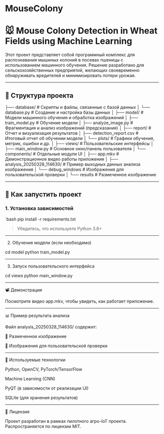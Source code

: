 # MouseColony
# 🐭 Mouse Colony Detection in Wheat Fields using Machine Learning

Этот проект представляет собой программный комплекс для распознавания мышиных колоний в посевах пшеницы с использованием машинного обучения. Решение разработано для сельскохозяйственных предприятий, желающих своевременно обнаруживать вредителей и минимизировать потери урожая.

---

## 📁 Структура проекта

├── database/                     # Скрипты и файлы, связанные с базой данных 
│   └── database.py             # Создание и настройка базы данных 
│ ├── model/                      # Модели машинного обучения и обработка изображений 
│   ├── train_model.py          # Обучение модели 
│   ├── analyze_image.py        # Фрагментация и анализ изображений (предсказания) 
│ ├── report/                      # Отчет и визуализация результатов 
│   ├── detection_report.csv    # Итоговый отчет об обучении модели 
│   └── plots/                  # Графики обучения, метрик, ошибки и др. 
│ ├── views/                       # Пользовательские интерфейсы 
│   ├── main_window.py          # Основное окно/панель пользователя 
│   └── components/             # Отдельные модули UI 
│ ├── app.mkv                     # Демонстрационное видео работы приложения 
│ ├── analysis_20250328_114630/   # Пример выходных данных анализа изображения 
│   └── debug_windows             # Изображения для пользовательской проверки
│   └── results                   # Размеченное изображение

---

## 🚀 Как запустить проект

### 1. Установка зависимостей

`bash
pip install -r requirements.txt

> Убедитесь, что используете Python 3.8+


---

2. Обучение модели (если необходимо)

cd model
python train_model.py


---

3. Запуск пользовательского интерфейса

cd views
python main_window.py


---

📽️ Демонстрация

Посмотрите видео app.mkv, чтобы увидеть, как работает приложение.


---

📊 Пример результата анализа

Файл analysis_20250328_114630/ содержит:

📸 Размеченное изображение

📄 Изображения для пользовательской проверки



---

📌 Используемые технологии

Python, OpenCV, PyTorch/TensorFlow

Machine Learning (CNN)

PyQT  (в зависимости от реализации UI)

SQLite  (для хранения результатов)



---

📜 Лицензия

Проект разработан в рамках пилотного агро-IoT проекта. Распространяется по лицензии MIT.